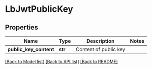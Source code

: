 # LbJwtPublicKey

## Properties
Name | Type | Description | Notes
------------ | ------------- | ------------- | -------------
**public_key_content** | **str** | Content of public key | 

[[Back to Model list]](../README.md#documentation-for-models) [[Back to API list]](../README.md#documentation-for-api-endpoints) [[Back to README]](../README.md)

